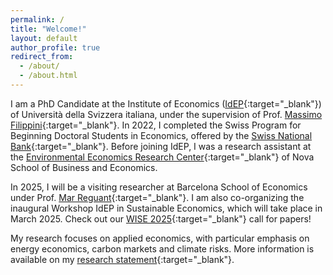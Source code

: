 ```yaml
---
permalink: /
title: "Welcome!"
layout: default
author_profile: true
redirect_from: 
  - /about/
  - /about.html
---
```


I am a PhD Candidate at the Institute of Economics ([IdEP](https://idep.usi.ch/){:target="_blank"}) of Università della Svizzera italiana, under the supervision of Prof. [Massimo Filippini](https://scholar.google.com/citations?user=rFW0mNUAAAAJ&hl=it){:target="_blank"}. In 2022, I completed the Swiss Program for Beginning Doctoral Students in Economics, offered by the [Swiss National Bank](https://szgerzensee.ch/){:target="_blank"}. Before joining IdEP, I was a research assistant at the [Environmental Economics Research Center](https://www.novasbe.unl.pt/en/environmental){:target="_blank"} of Nova School of Business and Economics. 

In 2025, I will be a visiting researcher at Barcelona School of Economics under Prof. [Mar Reguant](https://mreguant.github.io/){:target="_blank"}. I am also co-organizing the inaugural Workshop IdEP in Sustainable Economics, which will take place in March 2025. Check out our [WISE 2025](https://www.dropbox.com/scl/fi/k4xqsdofgi3na72lj0dp4/WISE-2025.pdf?rlkey=1ss34basy2vmmvzl77vd7fo4q&e=2&dl=0){:target="_blank"} call for papers!

My research focuses on applied economics, with particular emphasis on energy economics, carbon markets and climate risks. More information is available on my [research statement](/assets/Marchioro_RS.pdf){:target="_blank"}.


